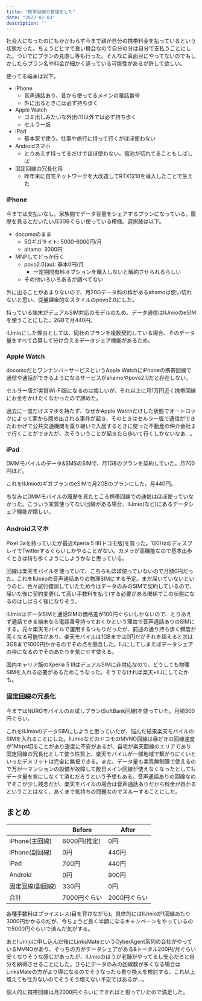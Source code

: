 ```yaml
---
title: "携帯回線の整理をした"
date: "2022-02-03"
description: ""
---
```


社会人になったのにもかかわらず今まで親が自分の携帯料金を払っているという状態だった。ちょうどヒマで良い機会なので自分の分は自分で支払うことにした。ついでにプランの見直し等も行った。そんなに真面目にやってないのでもしかしたらプラン名や料金が細かく違っている可能性があるが許して欲しい。

使ってる端末は以下。

- iPhone
  - 音声通話あり、昔から使ってるメインの電話番号
  - 外に出るときには必ず持ち歩く
- Apple Watch
  - ゴミ出しみたいな外出(?)以外では必ず持ち歩く
  - セルラー版
- iPad
  - 基本家で使う。仕事や旅行に持って行くがほぼ使わない
- Androidスマホ
  - とりあえず持ってるだけでほぼ使わない。電池が切れてることもしばしば
- 固定回線の冗長化用
  - 昨年末に自宅ネットワークを大改造してRTX1210を導入したことで生えた

### iPhone

今までは支払いなし。家族間でデータ容量をシェアするプランになっている。履歴を見るとだいたい月3GBぐらい使っている模様。選択肢は以下。

- docomoのまま
  - 5Gギガライト: 5000-6000円/月
  - ahamo: 3000円
- MNPしてどっか行く
  - povo2.0(au): 基本0円/月
    - 一定期間有料オプションを購入しないと解約させられるらしい
  - その他いろいろあるが調べてない

外に出ることがあまりないので、月20Gデータ料の枠があるahamoは使い切れないと思い、従量課金的なスタイルのpovo2.0にした。

持っている端末がデュアルSIM対応のモデルのため、データ通信はIIJmioのeSIMを使うことにした。2GBで月440円。

IIJmioにした理由としては、同社のプランを複数契約している場合、そのデータ量をすべて合算して分け合えるデータシェア機能があるため。

### Apple Watch

docomoだとワンナンバーサービスというApple WatchにiPhoneの携帯回線で通信や通話ができるようになるサービスがahamoやpovo2.0だと存在しない。

セルラー版が実質Wi-Fi版になるのは悔しいが、それ以上に月1万円近く携帯回線にお金をかけたくなかったので諦めた。

過去に一度だけスマホを持たず、なぜかApple Watchだけした状態でオートロックによって家から閉め出される事件が起き、そのときはセルラー版で通信ができたおかげで公共交通機関を乗り継いで入居するときに使った不動産の仲介会社まで行くことができたが、次そういうことが起きたら歩いて行くしかないなあ…。

### iPad

DMMモバイルのデータ&SMSのSIMで、月1GBのプランを契約していた。月700円ほど。

これをIIJmioのギガプランのeSIMで月2GBのプランにした。月440円。

ちなみにDMMモバイルの履歴を見たところ携帯回線での通信はほぼ使っていなかった。こういう実質使ってない回線がある場合、IIJmio(など)にあるデータシェア機能が嬉しい。

### Androidスマホ

Pixel 3aを持っていたが最近Xperia 5 III(ドコモ版)を買った。120HzのディスプレイでTwitterするぐらいしかやることがない。カメラが高機能なので基本出歩くときは持ち歩くようにしようかなと思っている。

回線は楽天モバイルを使っていて、こちらもほぼ使っていないので月額0円だった。これをIIJmioの音声通話ありの物理SIMにする予定。まだ届いていないというのと、色々試行錯誤していたため今はデータのみのSIMで契約しているので、届いた後に契約変更(して高い手数料を払う)する必要がある関係でこの状態になるのはしばらく後になりそう。

IIJmioはデータSIMと通話SIMの価格差が100円ぐらいしかないので、とりあえず通話できる端末なら電話番号持っておくかという理由で音声通話ありのSIMにする。元々楽天モバイルで運用するつもりだったが、前述の通り持ち歩く頻度が高くなる可能性があり、楽天モバイルは1GBまでは0円だがそれを超えると次は3GBまで1000円かかるのでその点を懸念した。IIJにしてしまえばデータシェアの枠になるのでそのあたりを気にせず使える。

国内キャリア版のXperia 5 IIIはデュアルSIMに非対応なので、どうしても物理SIMを入れる必要があるためこうなった。そうでなければ楽天+IIJにしてたかも。

### 固定回線の冗長化

今まではNUROモバイルのお試しプラン(SoftBank回線)を使っていた。月額300円ぐらい。

これをIIJmioのデータSIMにしようと思っていたが、悩んだ結果楽天モバイルのSIMを入れることにした。IIJmioなどのドコモのMVNO回線は昼どきの回線速度が1Mbps切ることがあり速度に不安があるが、自宅が楽天回線のエリアであり固定回線の冗長化として使う性質上、楽天モバイルが一部地域で繋がりにくいといったデメリットは完全に無視できる。また、データ量も実質無制限で使えるので万が一マンションの設備が故障して数日メイン回線が使えなくなったとしてもデータ量を気にしなくて済むだろうという予想もある。音声通話ありの回線なのでそこが少し残念だが、楽天モバイルの場合は音声通話ありだから料金が掛かるということはなく、あくまで気持ちの問題なのでスルーすることにした。

## まとめ

|                  | Before       | After        | 
| ---------------- | ------------ | ------------ | 
| iPhone(主回線)   | 6000円(推定) | 0円          | 
| iPhone(副回線)   | 0円          | 440円        | 
| iPad             | 700円        | 440円        | 
| Android          | 0円          | 900円        | 
| 固定回線(副回線) | 330円        | 0円          | 
| 合計             | 7000円ぐらい | 2000円ぐらい | 

各種手数料はプライスレス(目を背けながら)。具体的にはIIJmioが1回線あたり3000円かかるのだが、今ちょうど良く半額になるキャンペーンをやっているので5000円ぐらいで済んだ気がする。

あとIIJmioに申し込んだ後にLinksMateというCyberAgent系列の会社がやっているMVNOがあり、そっちの方がデータシェアがある&トータル200円/月ぐらい安くなりそうな感じがあったが、IIJmioのほうが老舗がやってるし安心だろと自分を納得させることにした。さらにデータのみの回線数が多くなる場合はLinksMateの方がより得になるのでそうなったら乗り換えを検討する。これ以上増えても仕方ないのでそうそう増えない予定ではあるが…。

個人的に携帯回線は月2000円ぐらいにできればと思っていたので満足した。
